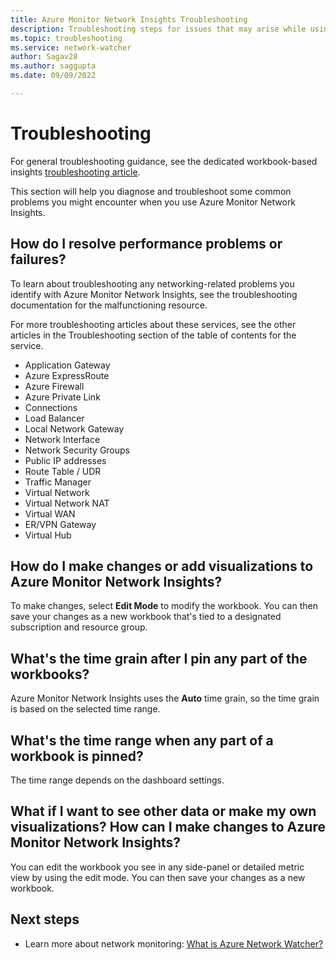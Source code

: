 ```yaml
---
title: Azure Monitor Network Insights Troubleshooting
description: Troubleshooting steps for issues that may arise while using Network insights
ms.topic: troubleshooting
ms.service: network-watcher
author: Sagav28
ms.author: saggupta
ms.date: 09/09/2022

---
```


# Troubleshooting

For general troubleshooting guidance, see the dedicated workbook-based insights [troubleshooting article](../azure-monitor/insights/troubleshoot-workbooks.md).

This section will help you diagnose and troubleshoot some common problems you might encounter when you use Azure Monitor Network Insights. 

## How do I resolve performance problems or failures?

To learn about troubleshooting any networking-related problems you identify with Azure Monitor Network Insights, see the troubleshooting documentation for the malfunctioning resource. 

For more troubleshooting articles about these services, see the other articles in the Troubleshooting section of the table of contents for the service.
- Application Gateway
- Azure ExpressRoute
- Azure Firewall
- Azure Private Link
- Connections
- Load Balancer
- Local Network Gateway
- Network Interface
- Network Security Groups
- Public IP addresses
- Route Table / UDR
- Traffic Manager
- Virtual Network
- Virtual Network NAT
- Virtual WAN
- ER/VPN Gateway
- Virtual Hub

## How do I make changes or add visualizations to Azure Monitor Network Insights?

To make changes, select **Edit Mode** to modify the workbook. You can then save your changes as a new workbook that's tied to a designated subscription and resource group.

## What's the time grain after I pin any part of the workbooks?

Azure Monitor Network Insights uses the **Auto** time grain, so the time grain is based on the selected time range.

## What's the time range when any part of a workbook is pinned?

The time range depends on the dashboard settings.

## What if I want to see other data or make my own visualizations? How can I make changes to Azure Monitor Network Insights?

You can edit the workbook you see in any side-panel or detailed metric view by using the edit mode. You can then save your changes as a new workbook.

## Next steps
- Learn more about network monitoring: [What is Azure Network Watcher?](../network-watcher/network-watcher-monitoring-overview.md)

